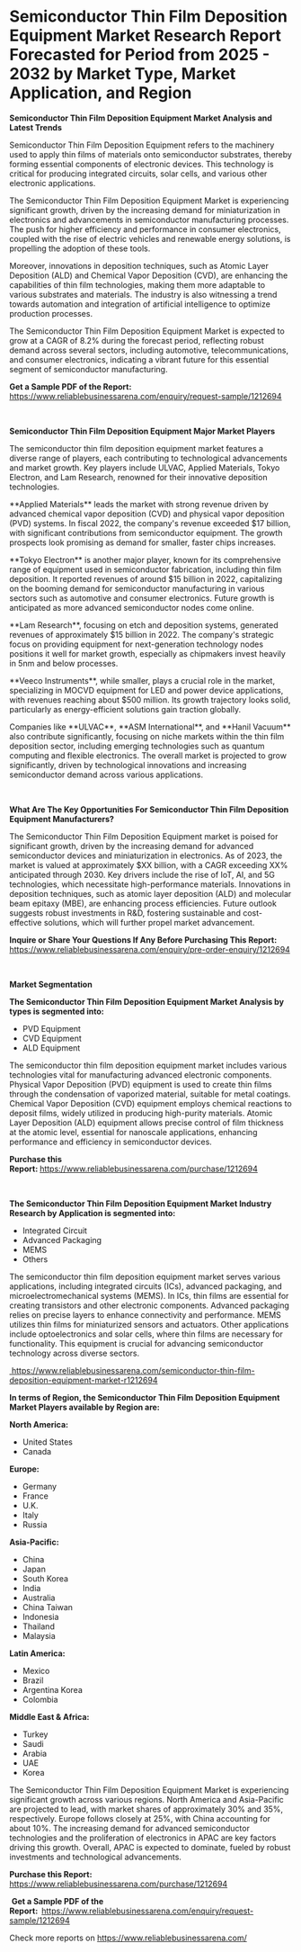 <p><h1>Semiconductor Thin Film Deposition Equipment Market Research Report Forecasted for Period from 2025 -  2032 by Market Type, Market Application, and Region</h1></p><p><strong>Semiconductor Thin Film Deposition Equipment Market Analysis and Latest Trends</strong></p>
<p><p>Semiconductor Thin Film Deposition Equipment refers to the machinery used to apply thin films of materials onto semiconductor substrates, thereby forming essential components of electronic devices. This technology is critical for producing integrated circuits, solar cells, and various other electronic applications.</p><p>The Semiconductor Thin Film Deposition Equipment Market is experiencing significant growth, driven by the increasing demand for miniaturization in electronics and advancements in semiconductor manufacturing processes. The push for higher efficiency and performance in consumer electronics, coupled with the rise of electric vehicles and renewable energy solutions, is propelling the adoption of these tools. </p><p>Moreover, innovations in deposition techniques, such as Atomic Layer Deposition (ALD) and Chemical Vapor Deposition (CVD), are enhancing the capabilities of thin film technologies, making them more adaptable to various substrates and materials. The industry is also witnessing a trend towards automation and integration of artificial intelligence to optimize production processes.</p><p>The Semiconductor Thin Film Deposition Equipment Market is expected to grow at a CAGR of 8.2% during the forecast period, reflecting robust demand across several sectors, including automotive, telecommunications, and consumer electronics, indicating a vibrant future for this essential segment of semiconductor manufacturing.</p></p>
<p><strong>Get a Sample PDF of the Report:&nbsp;</strong> <a href="https://www.reliablebusinessarena.com/enquiry/request-sample/1212694?utm_campaign=3173&utm_medium=2&utm_source=Github&utm_content=ia&utm_term=24032025&utm_id=semiconductor-thin-film-deposition-equipment">https://www.reliablebusinessarena.com/enquiry/request-sample/1212694</a></p>
<p>&nbsp;</p>
<p><strong>Semiconductor Thin Film Deposition Equipment Major Market Players</strong></p>
<p><p>The semiconductor thin film deposition equipment market features a diverse range of players, each contributing to technological advancements and market growth. Key players include ULVAC, Applied Materials, Tokyo Electron, and Lam Research, renowned for their innovative deposition technologies. </p><p>**Applied Materials** leads the market with strong revenue driven by advanced chemical vapor deposition (CVD) and physical vapor deposition (PVD) systems. In fiscal 2022, the company's revenue exceeded $17 billion, with significant contributions from semiconductor equipment. The growth prospects look promising as demand for smaller, faster chips increases.</p><p>**Tokyo Electron** is another major player, known for its comprehensive range of equipment used in semiconductor fabrication, including thin film deposition. It reported revenues of around $15 billion in 2022, capitalizing on the booming demand for semiconductor manufacturing in various sectors such as automotive and consumer electronics. Future growth is anticipated as more advanced semiconductor nodes come online.</p><p>**Lam Research**, focusing on etch and deposition systems, generated revenues of approximately $15 billion in 2022. The company's strategic focus on providing equipment for next-generation technology nodes positions it well for market growth, especially as chipmakers invest heavily in 5nm and below processes.</p><p>**Veeco Instruments**, while smaller, plays a crucial role in the market, specializing in MOCVD equipment for LED and power device applications, with revenues reaching about $500 million. Its growth trajectory looks solid, particularly as energy-efficient solutions gain traction globally.</p><p>Companies like **ULVAC**, **ASM International**, and **Hanil Vacuum** also contribute significantly, focusing on niche markets within the thin film deposition sector, including emerging technologies such as quantum computing and flexible electronics. The overall market is projected to grow significantly, driven by technological innovations and increasing semiconductor demand across various applications.</p></p>
<p>&nbsp;</p>
<p><strong>What Are The Key Opportunities For Semiconductor Thin Film Deposition Equipment Manufacturers?</strong></p>
<p><p>The Semiconductor Thin Film Deposition Equipment market is poised for significant growth, driven by the increasing demand for advanced semiconductor devices and miniaturization in electronics. As of 2023, the market is valued at approximately $XX billion, with a CAGR exceeding XX% anticipated through 2030. Key drivers include the rise of IoT, AI, and 5G technologies, which necessitate high-performance materials. Innovations in deposition techniques, such as atomic layer deposition (ALD) and molecular beam epitaxy (MBE), are enhancing process efficiencies. Future outlook suggests robust investments in R&D, fostering sustainable and cost-effective solutions, which will further propel market advancement.</p></p>
<p><strong>Inquire or Share Your Questions If Any Before Purchasing This Report:</strong> <a href="https://www.reliablebusinessarena.com/enquiry/pre-order-enquiry/1212694?utm_campaign=3173&utm_medium=2&utm_source=Github&utm_content=ia&utm_term=24032025&utm_id=semiconductor-thin-film-deposition-equipment">https://www.reliablebusinessarena.com/enquiry/pre-order-enquiry/1212694</a></p>
<p>&nbsp;</p>
<p><strong>Market Segmentation</strong></p>
<p><strong>The Semiconductor Thin Film Deposition Equipment Market Analysis by types is segmented into:</strong></p>
<p><ul><li>PVD Equipment</li><li>CVD Equipment</li><li>ALD Equipment</li></ul></p>
<p><p>The semiconductor thin film deposition equipment market includes various technologies vital for manufacturing advanced electronic components. Physical Vapor Deposition (PVD) equipment is used to create thin films through the condensation of vaporized material, suitable for metal coatings. Chemical Vapor Deposition (CVD) equipment employs chemical reactions to deposit films, widely utilized in producing high-purity materials. Atomic Layer Deposition (ALD) equipment allows precise control of film thickness at the atomic level, essential for nanoscale applications, enhancing performance and efficiency in semiconductor devices.</p></p>
<p><strong>Purchase this Report:&nbsp;</strong><a href="https://www.reliablebusinessarena.com/purchase/1212694?utm_campaign=3173&utm_medium=2&utm_source=Github&utm_content=ia&utm_term=24032025&utm_id=semiconductor-thin-film-deposition-equipment">https://www.reliablebusinessarena.com/purchase/1212694</a></p>
<p>&nbsp;</p>
<p><strong>The Semiconductor Thin Film Deposition Equipment Market Industry Research by Application is segmented into:</strong></p>
<p><ul><li>Integrated Circuit</li><li>Advanced Packaging</li><li>MEMS</li><li>Others</li></ul></p>
<p><p>The semiconductor thin film deposition equipment market serves various applications, including integrated circuits (ICs), advanced packaging, and microelectromechanical systems (MEMS). In ICs, thin films are essential for creating transistors and other electronic components. Advanced packaging relies on precise layers to enhance connectivity and performance. MEMS utilizes thin films for miniaturized sensors and actuators. Other applications include optoelectronics and solar cells, where thin films are necessary for functionality. This equipment is crucial for advancing semiconductor technology across diverse sectors.</p></p>
<p><a href="https://www.reliablebusinessarena.com/semiconductor-thin-film-deposition-equipment-market-r1212694?utm_campaign=3173&utm_medium=2&utm_source=Github&utm_content=ia&utm_term=24032025&utm_id=semiconductor-thin-film-deposition-equipment">&nbsp;https://www.reliablebusinessarena.com/semiconductor-thin-film-deposition-equipment-market-r1212694</a></p>
<p><strong>In terms of Region, the Semiconductor Thin Film Deposition Equipment Market Players available by Region are:</strong></p>
<p>
    <p> <strong> North America: </strong>
        <ul>
            <li>United States</li>
            <li>Canada</li>
        </ul>
        </p> 
    <p> <strong> Europe: </strong>
        <ul>
            <li>Germany</li>
            <li>France</li>
            <li>U.K.</li>
            <li>Italy</li>
            <li>Russia</li>
        </ul>
        </p> 
    <p> <strong> Asia-Pacific: </strong>
        <ul>
            <li>China</li>
            <li>Japan</li>
            <li>South Korea</li>
            <li>India</li>
            <li>Australia</li>
            <li>China Taiwan</li>
            <li>Indonesia</li>
            <li>Thailand</li>
            <li>Malaysia</li>
        </ul>
        </p> 
    <p> <strong> Latin America: </strong>
        <ul>
            <li>Mexico</li>
            <li>Brazil</li>
            <li>Argentina Korea</li>
            <li>Colombia</li>
        </ul>
        </p> 
    <p> <strong> Middle East & Africa: </strong>
        <ul>
            <li>Turkey</li>
            <li>Saudi</li>
            <li>Arabia</li>
            <li>UAE</li>
            <li>Korea</li>
        </ul>
    </p>
    </p>
<p><p>The Semiconductor Thin Film Deposition Equipment Market is experiencing significant growth across various regions. North America and Asia-Pacific are projected to lead, with market shares of approximately 30% and 35%, respectively. Europe follows closely at 25%, with China accounting for about 10%. The increasing demand for advanced semiconductor technologies and the proliferation of electronics in APAC are key factors driving this growth. Overall, APAC is expected to dominate, fueled by robust investments and technological advancements.</p></p>
<p><strong>Purchase this Report: </strong><a href="https://www.reliablebusinessarena.com/purchase/1212694?utm_campaign=3173&utm_medium=2&utm_source=Github&utm_content=ia&utm_term=24032025&utm_id=semiconductor-thin-film-deposition-equipment">https://www.reliablebusinessarena.com/purchase/1212694</a></p>
<p>&nbsp;<strong>Get a Sample PDF of the Report:&nbsp;&nbsp;</strong><a href="https://www.reliablebusinessarena.com/enquiry/request-sample/1212694?utm_campaign=3173&utm_medium=2&utm_source=Github&utm_content=ia&utm_term=24032025&utm_id=semiconductor-thin-film-deposition-equipment">https://www.reliablebusinessarena.com/enquiry/request-sample/1212694</a></p>
<p><strong></strong></p>
<p>Check more reports on <a href="https://www.reliablebusinessarena.com/?utm_campaign=3173&utm_medium=2&utm_source=Github&utm_content=ia&utm_term=24032025&utm_id=semiconductor-thin-film-deposition-equipment">https://www.reliablebusinessarena.com/</a></p>